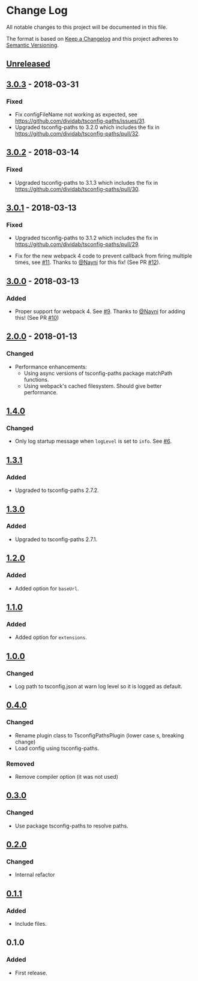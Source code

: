 # Change Log

All notable changes to this project will be documented in this file.

The format is based on [Keep a Changelog](http://keepachangelog.com/) and this
project adheres to [Semantic Versioning](http://semver.org/).

## [Unreleased]

## [3.0.3] - 2018-03-31

### Fixed

* Fix configFileName not working as expected, see https://github.com/dividab/tsconfig-paths/issues/31.
* Upgraded tsconfig-paths to 3.2.0 which includes the fix in https://github.com/dividab/tsconfig-paths/pull/32.

## [3.0.2] - 2018-03-14

### Fixed

* Upgraded tsconfig-paths to 3.1.3 which includes the fix in https://github.com/dividab/tsconfig-paths/pull/30.

## [3.0.1] - 2018-03-13

### Fixed

* Upgraded tsconfig-paths to 3.1.2 which includes the fix in https://github.com/dividab/tsconfig-paths/pull/29.

* Fix for the new webpack 4 code to prevent callback from firing multiple times, see [#11](https://github.com/dividab/tsconfig-paths-webpack-plugin/issues/11). Thanks to [@Nayni](https://github.com/Nayni) for this fix! (See PR [#12](https://github.com/dividab/tsconfig-paths-webpack-plugin/pull/12)).

## [3.0.0] - 2018-03-13

### Added

* Proper support for webpack 4. See [#9](https://github.com/dividab/tsconfig-paths-webpack-plugin/issues/9). Thanks to [@Nayni](https://github.com/Nayni) for adding this! (See PR [#10](https://github.com/dividab/tsconfig-paths-webpack-plugin/pull/10))

## [2.0.0] - 2018-01-13

### Changed

* Performance enhancements:
  * Using async versions of tsconfig-paths package matchPath functions.
  * Using webpack's cached filesystem. Should give better performance.

## [1.4.0]

### Changed

* Only log startup message when `logLevel` is set to `info`. See [#6](https://github.com/dividab/tsconfig-paths-webpack-plugin/issues/6).

## [1.3.1]

### Added

* Upgraded to tsconfig-paths 2.7.2.

## [1.3.0]

### Added

* Upgraded to tsconfig-paths 2.7.1.

## [1.2.0]

### Added

* Added option for `baseUrl`.

## [1.1.0]

### Added

* Added option for `extensions`.

## [1.0.0]

### Changed

* Log path to tsconfig.json at warn log level so it is logged as default.

## [0.4.0]

### Changed

* Rename plugin class to TsconfigPathsPlugin (lower case s, breaking change)
* Load config using tsconfig-paths.

### Removed

* Remove compiler option (it was not used)

## [0.3.0]

### Changed

* Use package tsconfig-paths to resolve paths.

## [0.2.0]

### Changed

* Internal refactor

## [0.1.1]

### Added

* Include files.

## 0.1.0

### Added

* First release.

[unreleased]: https://github.com/dividab/tsconfig-paths-webpack-plugin/compare/3.0.3...master
[3.0.3]: https://github.com/dividab/tsconfig-paths-webpack-plugin/compare/3.0.2...3.0.3
[3.0.2]: https://github.com/dividab/tsconfig-paths-webpack-plugin/compare/3.0.1...3.0.2
[3.0.1]: https://github.com/dividab/tsconfig-paths-webpack-plugin/compare/3.0.0...3.0.1
[3.0.0]: https://github.com/dividab/tsconfig-paths-webpack-plugin/compare/2.0.0...3.0.0
[2.0.0]: https://github.com/dividab/tsconfig-paths-webpack-plugin/compare/1.4.0...2.0.0
[1.4.0]: https://github.com/dividab/tsconfig-paths-webpack-plugin/compare/1.3.1...1.4.0
[1.3.1]: https://github.com/dividab/tsconfig-paths-webpack-plugin/compare/1.3.0...1.3.1
[1.3.0]: https://github.com/dividab/tsconfig-paths-webpack-plugin/compare/1.2.0...1.3.0
[1.2.0]: https://github.com/dividab/tsconfig-paths-webpack-plugin/compare/1.1.0...1.2.0
[1.1.0]: https://github.com/dividab/tsconfig-paths-webpack-plugin/compare/1.0.0...1.1.0
[1.0.0]: https://github.com/dividab/tsconfig-paths-webpack-plugin/compare/0.4.0...1.0.0
[0.4.0]: https://github.com/dividab/tsconfig-paths-webpack-plugin/compare/0.3.0...0.4.0
[0.3.0]: https://github.com/dividab/tsconfig-paths-webpack-plugin/compare/0.2.0...0.3.0
[0.2.0]: https://github.com/dividab/tsconfig-paths-webpack-plugin/compare/0.1.1...0.2.0
[0.1.1]: https://github.com/dividab/tsconfig-paths-webpack-plugin/compare/0.1.0...0.1.1
